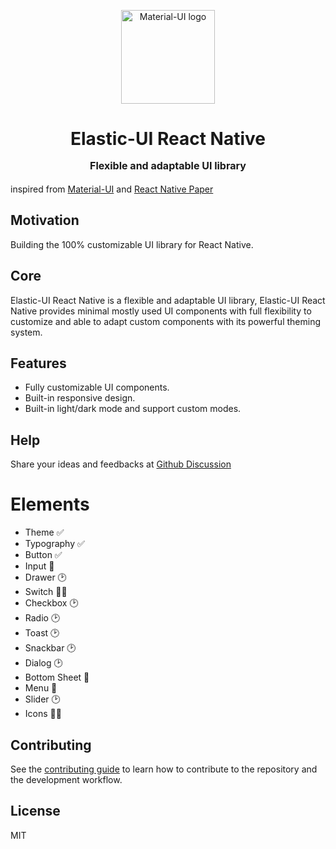 <p align="center">
  <a href="https://material-ui.com/" rel="noopener" target="_blank"><img width="150" src="https://repository-images.githubusercontent.com/319518442/2d85b980-3b90-11eb-8c6c-d29a40bba4e5" alt="Material-UI logo"></a></p>
</p>

<h1 align="center">Elastic-UI React Native
<p align="center" style="font-size: 16px">
 Flexible and adaptable UI library
</p>
</h1>

inspired from [Material-UI](https://github.com/mui-org/material-ui) and [React Native Paper](https://github.com/callstack/react-native-paper)

## Motivation

Building the 100% customizable UI library for React Native.

## Core

Elastic-UI React Native is a flexible and adaptable UI library, Elastic-UI React Native provides minimal mostly used UI components with full flexibility to customize and able to adapt custom components with its powerful theming system.

## Features

- Fully customizable UI components.
- Built-in responsive design.
- Built-in light/dark mode and support custom modes.

## Help

Share your ideas and feedbacks at [Github Discussion](https://github.com/Droovia/elasticui-react-native/discussions)

# Elements

- Theme ✅
- Typography ✅
- Button ✅
- Input 🏃
- Drawer 🕑
- Switch 🚶‍♂️
- Checkbox 🕑
- Radio 🕑
- Toast 🕑
- Snackbar 🕑
- Dialog 🕑
- Bottom Sheet 🤔
- Menu 🤔
- Slider 🕑
- Icons 🏃‍♂️

## Contributing

See the [contributing guide](CONTRIBUTING.md) to learn how to contribute to the repository and the development workflow.

## License

MIT

